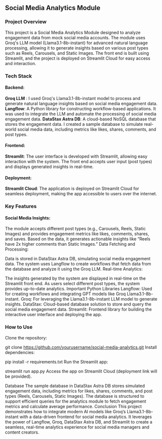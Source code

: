 ## Social Media Analytics Module
### Project Overview
This project is a Social Media Analytics Module designed to analyze engagement data from mock social media accounts. The module uses Groq's LLM model (Llama3.1-8b-instant) for advanced natural language processing, allowing it to generate insights based on various post types such as Reels, Carousels, and Static Images. The front end is built using Streamlit, and the project is deployed on Streamlit Cloud for easy access and interaction.

### Tech Stack
#### Backend:

**Groq LLM** : I used Groq's Llama3.1-8b-instant model to process and generate natural language insights based on social media engagement data.
**Langflow**: A Python library for constructing workflow-based applications. It was used to integrate the LLM and automate the processing of social media engagement data.
**DataStax Astra DB**: A cloud-based NoSQL database that stores the engagement data. I created a sample database to simulate real-world social media data, including metrics like likes, shares, comments, and post types.

#### Frontend:

**Streamlit**: The user interface is developed with Streamlit, allowing easy interaction with the system. The front end accepts user input (post types) and displays generated insights in real-time.

#### Deployment:

**Streamlit Cloud**: The application is deployed on Streamlit Cloud for seamless deployment, making the app accessible to users over the internet.
### Key Features
#### Social Media Insights:

The module accepts different post types (e.g., Carousels, Reels, Static Images) and provides engagement metrics like likes, comments, shares, and saves.
Based on the data, it generates actionable insights like “Reels have 2x higher comments than Static Images.”
Data Fetching and Processing:

Data is stored in DataStax Astra DB, simulating social media engagement data.
The system uses Langflow to create workflows that fetch data from the database and analyze it using the Groq LLM.
Real-time Analytics:

The insights generated by the system are displayed in real-time on the Streamlit front end. As users select different post types, the system provides up-to-date analytics.
Important Python Libraries
Langflow: Used for creating workflows and integrating GPT models like Groq Llama3.1-8b-instant.
Groq: For leveraging the Llama3.1-8b-instant LLM model to generate insights.
DataStax: Cloud-based database solution to store and query the social media engagement data.
Streamlit: Frontend library for building the interactive user interface and deploying the app.
### How to Use
Clone the repository:


git clone https://github.com/yourusername/social-media-analytics.git
Install dependencies:


pip install -r requirements.txt
Run the Streamlit app:

streamlit run app.py
Access the app on Streamlit Cloud (deployment link will be provided).

Database
The sample database in DataStax Astra DB stores simulated engagement data, including metrics for likes, shares, comments, and post types (Reels, Carousels, Static Images).
The database is structured to support efficient queries for the analytics module to fetch engagement metrics and calculate average performance.
Conclusion
This project demonstrates how to integrate modern AI models like Groq’s Llama3.1-8b-instant with a data-driven frontend for social media analytics. It leverages the power of Langflow, Groq, DataStax Astra DB, and Streamlit to create a seamless, real-time analytics experience for social media managers and content creators.
